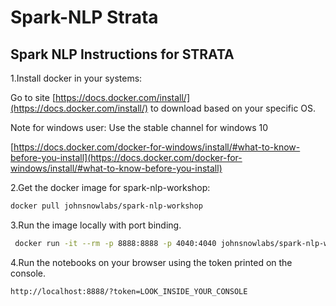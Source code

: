 # Spark-NLP Strata

## Spark NLP Instructions for STRATA

1.Install docker in your systems:

Go to site [https://docs.docker.com/install/](https://docs.docker.com/install/) to download based on your specific OS.

Note for windows user:
Use the stable channel for windows 10

[https://docs.docker.com/docker-for-windows/install/#what-to-know-before-you-install](https://docs.docker.com/docker-for-windows/install/#what-to-know-before-you-install)

2.Get the docker image for spark-nlp-workshop:

```bash
docker pull johnsnowlabs/spark-nlp-workshop
```

3.Run the image locally with port binding.

```bash
 docker run -it --rm -p 8888:8888 -p 4040:4040 johnsnowlabs/spark-nlp-workshop
```

4.Run the notebooks on your browser using the token printed on the console.

```bash
http://localhost:8888/?token=LOOK_INSIDE_YOUR_CONSOLE
```
